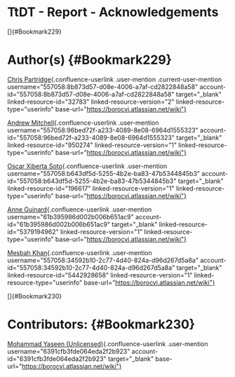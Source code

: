 
# TtDT - Report - Acknowledgements


[]{#Bookmark229}

# Author(s) {#Bookmark229}

[Chris
Partridge](https://borocvi.atlassian.net/wiki/people/557058:8b873d57-d08e-4006-a7af-cd2822848a58?ref=confluence "https://borocvi.atlassian.net/wiki/people/557058:8b873d57-d08e-4006-a7af-cd2822848a58?ref=confluence"){.confluence-userlink
.user-mention .current-user-mention
username="557058:8b873d57-d08e-4006-a7af-cd2822848a58"
account-id="557058:8b873d57-d08e-4006-a7af-cd2822848a58" target="_blank"
linked-resource-id="32783" linked-resource-version="2"
linked-resource-type="userinfo"
base-url="https://borocvi.atlassian.net/wiki"}

[Andrew
Mitchell](https://borocvi.atlassian.net/wiki/people/557058:96bed72f-a233-4089-8e08-6964d1555323?ref=confluence "https://borocvi.atlassian.net/wiki/people/557058:96bed72f-a233-4089-8e08-6964d1555323?ref=confluence"){.confluence-userlink
.user-mention username="557058:96bed72f-a233-4089-8e08-6964d1555323"
account-id="557058:96bed72f-a233-4089-8e08-6964d1555323" target="_blank"
linked-resource-id="950274" linked-resource-version="1"
linked-resource-type="userinfo"
base-url="https://borocvi.atlassian.net/wiki"}

[Oscar Xiberta
Soto](https://borocvi.atlassian.net/wiki/people/557058:b643df5d-5255-4b2e-ba83-47b5344845b3?ref=confluence "https://borocvi.atlassian.net/wiki/people/557058:b643df5d-5255-4b2e-ba83-47b5344845b3?ref=confluence"){.confluence-userlink
.user-mention username="557058:b643df5d-5255-4b2e-ba83-47b5344845b3"
account-id="557058:b643df5d-5255-4b2e-ba83-47b5344845b3" target="_blank"
linked-resource-id="196617" linked-resource-version="1"
linked-resource-type="userinfo"
base-url="https://borocvi.atlassian.net/wiki"}

[Anne
Guinard](https://borocvi.atlassian.net/wiki/people/61b395986d002b006b651ac9?ref=confluence "https://borocvi.atlassian.net/wiki/people/61b395986d002b006b651ac9?ref=confluence"){.confluence-userlink
.user-mention username="61b395986d002b006b651ac9"
account-id="61b395986d002b006b651ac9" target="_blank"
linked-resource-id="5379194962" linked-resource-version="1"
linked-resource-type="userinfo"
base-url="https://borocvi.atlassian.net/wiki"}

[Mesbah
Khan](https://borocvi.atlassian.net/wiki/people/557058:34592b10-2c77-4d40-824a-d96d267d5a8a?ref=confluence "https://borocvi.atlassian.net/wiki/people/557058:34592b10-2c77-4d40-824a-d96d267d5a8a?ref=confluence"){.confluence-userlink
.user-mention username="557058:34592b10-2c77-4d40-824a-d96d267d5a8a"
account-id="557058:34592b10-2c77-4d40-824a-d96d267d5a8a" target="_blank"
linked-resource-id="5442928658" linked-resource-version="1"
linked-resource-type="userinfo"
base-url="https://borocvi.atlassian.net/wiki"}

[]{#Bookmark230}

# Contributors: {#Bookmark230}

[Mohammad Yaseen
(Unlicensed)](https://borocvi.atlassian.net/wiki/people/6391cfb3fde064eda2f2b923?ref=confluence "https://borocvi.atlassian.net/wiki/people/6391cfb3fde064eda2f2b923?ref=confluence"){.confluence-userlink
.user-mention username="6391cfb3fde064eda2f2b923"
account-id="6391cfb3fde064eda2f2b923" target="_blank"
base-url="https://borocvi.atlassian.net/wiki"}
